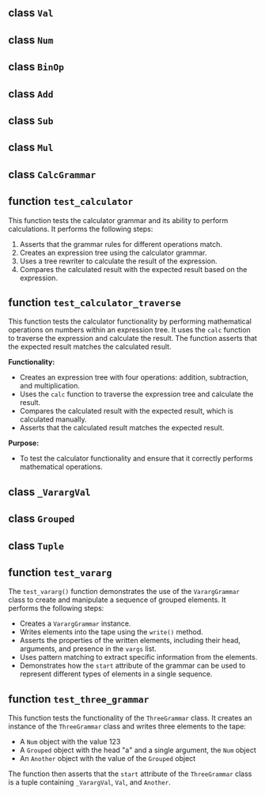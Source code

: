 ## class `Val`
## class `Num`
## class `BinOp`
## class `Add`
## class `Sub`
## class `Mul`
## class `CalcGrammar`
## function `test_calculator`

This function tests the calculator grammar and its ability to perform calculations. It performs the following steps:

1. Asserts that the grammar rules for different operations match.
2. Creates an expression tree using the calculator grammar.
3. Uses a tree rewriter to calculate the result of the expression.
4. Compares the calculated result with the expected result based on the expression.
## function `test_calculator_traverse`

This function tests the calculator functionality by performing mathematical operations on numbers within an expression tree. It uses the `calc` function to traverse the expression and calculate the result. The function asserts that the expected result matches the calculated result.

**Functionality:**

* Creates an expression tree with four operations: addition, subtraction, and multiplication.
* Uses the `calc` function to traverse the expression tree and calculate the result.
* Compares the calculated result with the expected result, which is calculated manually.
* Asserts that the calculated result matches the expected result.

**Purpose:**

* To test the calculator functionality and ensure that it correctly performs mathematical operations.
## class `_VarargVal`
## class `Grouped`
## class `Tuple`
## function `test_vararg`

The `test_vararg()` function demonstrates the use of the `VarargGrammar` class to create and manipulate a sequence of grouped elements. It performs the following steps:

- Creates a `VarargGrammar` instance.
- Writes elements into the tape using the `write()` method.
- Asserts the properties of the written elements, including their head, arguments, and presence in the `vargs` list.
- Uses pattern matching to extract specific information from the elements.
- Demonstrates how the `start` attribute of the grammar can be used to represent different types of elements in a single sequence.
## function `test_three_grammar`

This function tests the functionality of the `ThreeGrammar` class. It creates an instance of the `ThreeGrammar` class and writes three elements to the tape:

* A `Num` object with the value 123
* A `Grouped` object with the head "a" and a single argument, the `Num` object
* An `Another` object with the value of the `Grouped` object

The function then asserts that the `start` attribute of the `ThreeGrammar` class is a tuple containing `_VarargVal`, `Val`, and `Another`.
